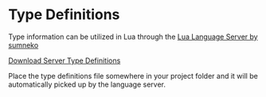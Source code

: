 # Type Definitions

Type information can be utilized in Lua through the [Lua Language Server by sumneko](https://luals.github.io/)

[Download Server Type Definitions](pathname:///hubos-server.d.lua)

Place the type definitions file somewhere in your project folder and it will be automatically picked up by the language server.

